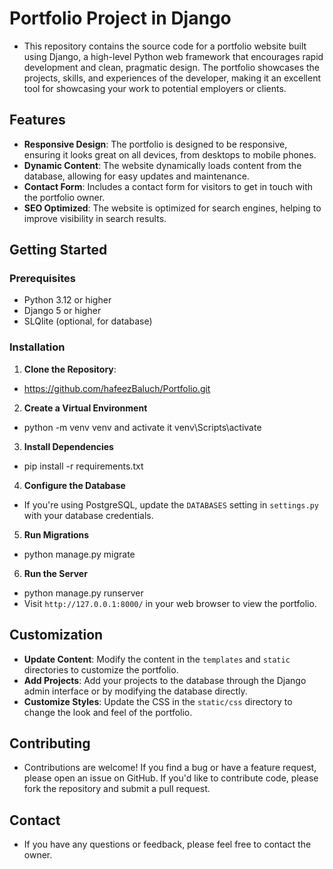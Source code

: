 # Portfolio Project in Django
- This repository contains the source code for a portfolio website built using Django, a high-level Python web framework that encourages rapid development and clean, pragmatic design. The portfolio showcases the projects, skills, and experiences of the developer, making it an excellent tool for showcasing your work to potential employers or clients.

## Features

- **Responsive Design**: The portfolio is designed to be responsive, ensuring it looks great on all devices, from desktops to mobile phones.
- **Dynamic Content**: The website dynamically loads content from the database, allowing for easy updates and maintenance.
- **Contact Form**: Includes a contact form for visitors to get in touch with the portfolio owner.
- **SEO Optimized**: The website is optimized for search engines, helping to improve visibility in search results.

## Getting Started

### Prerequisites

- Python 3.12 or higher
- Django 5 or higher
- SLQlite (optional, for database)

### Installation

1. **Clone the Repository**:
- https://github.com/hafeezBaluch/Portfolio.git

2. **Create a Virtual Environment**
- python -m venv venv and activate it venv\Scripts\activate

3. **Install Dependencies**
- pip install -r requirements.txt


4. **Configure the Database**
- If you're using PostgreSQL, update the `DATABASES` setting in `settings.py` with your database credentials.

5. **Run Migrations**
- python manage.py migrate

6. **Run the Server**
- python manage.py runserver
- Visit `http://127.0.0.1:8000/` in your web browser to view the portfolio.
## Customization

- **Update Content**: Modify the content in the `templates` and `static` directories to customize the portfolio.
- **Add Projects**: Add your projects to the database through the Django admin interface or by modifying the database directly.
- **Customize Styles**: Update the CSS in the `static/css` directory to change the look and feel of the portfolio.

## Contributing
- Contributions are welcome! If you find a bug or have a feature request, please open an issue on GitHub. If you'd like to contribute code, please fork the repository and submit a pull request.

## Contact
- If you have any questions or feedback, please feel free to contact the owner.

